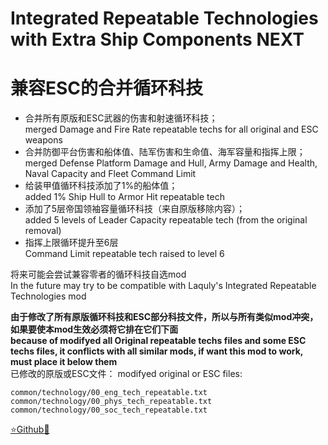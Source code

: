 # Integrated Repeatable Technologies with Extra Ship Components NEXT
# 兼容ESC的合并循环科技

- 合并所有原版和ESC武器的伤害和射速循环科技；  
  merged Damage and Fire Rate repeatable techs for all original and ESC weapons
- 合并防御平台伤害和船体值、陆军伤害和生命值、海军容量和指挥上限；  
  merged Defense Platform Damage and Hull, Army Damage and Health, Naval Capacity and Fleet Command Limit
- 给装甲值循环科技添加了1%的船体值；  
  added 1% Ship Hull to Armor Hit repeatable tech
- 添加了5层帝国领袖容量循环科技（来自原版移除内容）；  
  added 5 levels of Leader Capacity repeatable tech (from the original removal)
- 指挥上限循环提升至6层  
  Command Limit repeatable tech raised to level 6

将来可能会尝试兼容零者的循环科技自选mod  
In the future may try to be compatible with Laquly's Integrated Repeatable Technologies mod

**由于修改了所有原版循环科技和ESC部分科技文件，所以与所有类似mod冲突，如果要使本mod生效必须将它排在它们下面**  
**because of modifyed all Original repeatable techs files and some ESC techs files, it conflicts with all similar mods, if want this mod to work, must place it below them**  
已修改的原版或ESC文件：
modifyed original or ESC files:
```
common/technology/00_eng_tech_repeatable.txt
common/technology/00_phys_tech_repeatable.txt
common/technology/00_soc_tech_repeatable.txt
```

[⭐Github🌟](https://github.com/Diadormu/irt_with_esc)